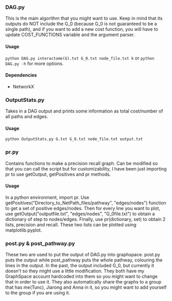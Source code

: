 ### DAG.py 
This is the main algorithm that you might want to use. Keep in mind that its outputs do NOT include the G_0 (because G_0 is not guaranteed to be a single path), and if you want to add a new cost function, you will have to update COST_FUNCTIONS variable and the argument parser. 
#### Usage
```python DAG.py interactome(G).txt G_0.txt node_file.txt k```
or
```python DAG.py -h```
for more options.
#### Dependencies
* NetworkX 

### OutputStats.py
Takes in a DAG output and prints some information as total cost/number of all paths and edges.
#### Usage
```python OutputStats.py G.txt G_0.txt node_file.txt output.txt```

### pr.py
Contains functions to make a precision recall graph. Can be modified so that you can call the script but for customizability, I have been just importing pr to use getOutput, getPositives and pr methods.
#### Usage
In a python environment, import pr. Use getPositives("Directory_to_NetPath_files/pathway", "edges/nodes") function to get a set of positive edges/nodes. Then for every line you want to plot, use getOutput("outputfile.txt", "edges/nodes", "G_0file.txt") to obtain a dictionary of step to nodes/edges. Finally, use pr(dictionary, set) to obtain 2 lists, precision and recall. These two lists can be plotted using matplotlib.pyplot.

### post.py & post_pathway.py
These two are used to put the output of DAG.py into graphspace. post.py puts the output while post_pathway puts the whole pathway, colouring the lines in the output. In the past, the output included G_0, but currently it doesn't so they might use a little modification. They both have my GraphSpace account hardcoded into them so you might want to change that in order to use it. They also automatically share the graphs to a group that has me(Tunc), Jiarong and Anna in it, so you might want to add yourself to the group if you are using it. 
